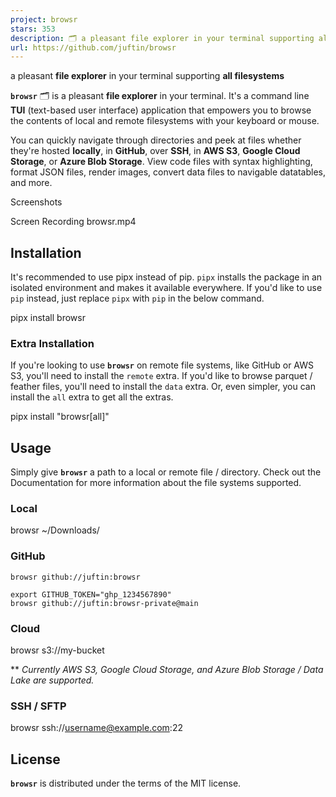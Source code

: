 ```yaml
---
project: browsr
stars: 353
description: 🗂️ a pleasant file explorer in your terminal supporting all filesystems
url: https://github.com/juftin/browsr
---
```


a pleasant **file explorer** in your terminal supporting **all filesystems**

**`browsr`** 🗂️ is a pleasant **file explorer** in your terminal. It's a command line **TUI** (text-based user interface) application that empowers you to browse the contents of local and remote filesystems with your keyboard or mouse.

You can quickly navigate through directories and peek at files whether they're hosted **locally**, in **GitHub**, over **SSH**, in **AWS S3**, **Google Cloud Storage**, or **Azure Blob Storage**. View code files with syntax highlighting, format JSON files, render images, convert data files to navigable datatables, and more.

Screenshots

Screen Recording browsr.mp4

Installation
------------

It's recommended to use pipx instead of pip. `pipx` installs the package in an isolated environment and makes it available everywhere. If you'd like to use `pip` instead, just replace `pipx` with `pip` in the below command.

pipx install browsr

### Extra Installation

If you're looking to use **`browsr`** on remote file systems, like GitHub or AWS S3, you'll need to install the `remote` extra. If you'd like to browse parquet / feather files, you'll need to install the `data` extra. Or, even simpler, you can install the `all` extra to get all the extras.

pipx install "browsr\[all\]"

Usage
-----

Simply give **`browsr`** a path to a local or remote file / directory. Check out the Documentation for more information about the file systems supported.

### Local

browsr ~/Downloads/

### GitHub

```
browsr github://juftin:browsr
```

```
export GITHUB_TOKEN="ghp_1234567890"
browsr github://juftin:browsr-private@main
```

### Cloud

browsr s3://my-bucket

\*\* _Currently AWS S3, Google Cloud Storage, and Azure Blob Storage / Data Lake are supported._

### SSH / SFTP

browsr ssh://username@example.com:22

License
-------

**`browsr`** is distributed under the terms of the MIT license.
